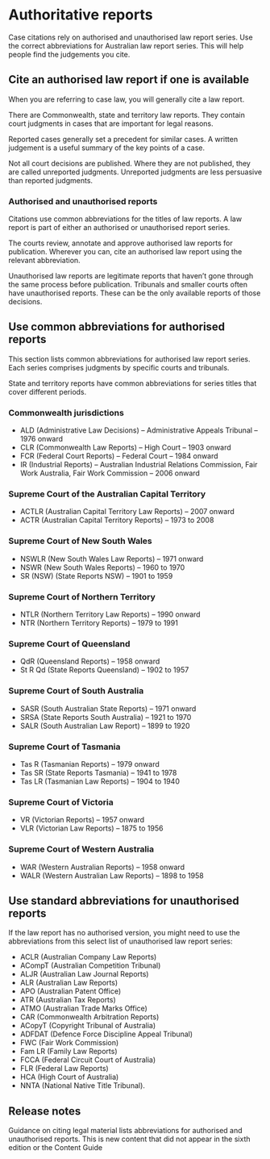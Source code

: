 Authoritative reports
=====================

Case citations rely on authorised and unauthorised law report series. Use the correct abbreviations for Australian law report series. This will help people find the judgements you cite.  

Cite an authorised law report if one is available
-------------------------------------------------

When you are referring to case law, you will generally cite a law report.

There are Commonwealth, state and territory law reports. They contain court judgments in cases that are important for legal reasons.

Reported cases generally set a precedent for similar cases. A written judgement is a useful summary of the key points of a case.

Not all court decisions are published. Where they are not published, they are called unreported judgments. Unreported judgments are less persuasive than reported judgments.

### Authorised and unauthorised reports

Citations use common abbreviations for the titles of law reports. A law report is part of either an authorised or unauthorised report series.

The courts review, annotate and approve authorised law reports for publication. Wherever you can, cite an authorised law report using the relevant abbreviation.

Unauthorised law reports are legitimate reports that haven’t gone through the same process before publication. Tribunals and smaller courts often have unauthorised reports. These can be the only available reports of those decisions.

Use common abbreviations for authorised reports
-----------------------------------------------

This section lists common abbreviations for authorised law report series. Each series comprises judgments by specific courts and tribunals.

State and territory reports have common abbreviations for series titles that cover different periods.

### Commonwealth jurisdictions

*   ALD (Administrative Law Decisions) – Administrative Appeals Tribunal – 1976 onward
*   CLR (Commonwealth Law Reports) – High Court – 1903 onward
*   FCR (Federal Court Reports) – Federal Court – 1984 onward
*   IR (Industrial Reports) – Australian Industrial Relations Commission, Fair Work Australia, Fair Work Commission – 2006 onward

### Supreme Court of the Australian Capital Territory

*   ACTLR (Australian Capital Territory Law Reports) – 2007 onward
*   ACTR (Australian Capital Territory Reports) – 1973 to 2008

### Supreme Court of New South Wales

*   NSWLR (New South Wales Law Reports) – 1971 onward
*   NSWR (New South Wales Reports) – 1960 to 1970
*   SR (NSW) (State Reports NSW) – 1901 to 1959

### Supreme Court of Northern Territory

*   NTLR (Northern Territory Law Reports) – 1990 onward
*   NTR (Northern Territory Reports) – 1979 to 1991

### Supreme Court of Queensland

*   QdR (Queensland Reports) – 1958 onward
*   St R Qd (State Reports Queensland) – 1902 to 1957

### Supreme Court of South Australia

*   SASR (South Australian State Reports) – 1971 onward
*   SRSA (State Reports South Australia) – 1921 to 1970
*   SALR (South Australian Law Report) – 1899 to 1920

### Supreme Court of Tasmania

*   Tas R (Tasmanian Reports) – 1979 onward
*   Tas SR (State Reports Tasmania) – 1941 to 1978
*   Tas LR (Tasmanian Law Reports) – 1904 to 1940

### Supreme Court of Victoria

*   VR (Victorian Reports) – 1957 onward
*   VLR (Victorian Law Reports) – 1875 to 1956

### Supreme Court of Western Australia

*   WAR (Western Australian Reports) – 1958 onward
*   WALR (Western Australian Law Reports) – 1898 to 1958

Use standard abbreviations for unauthorised reports
---------------------------------------------------

If the law report has no authorised version, you might need to use the abbreviations from this select list of unauthorised law report series:

*   ACLR (Australian Company Law Reports)
*   ACompT (Australian Competition Tribunal)
*   ALJR (Australian Law Journal Reports)
*   ALR (Australian Law Reports)
*   APO (Australian Patent Office)
*   ATR (Australian Tax Reports)
*   ATMO (Australian Trade Marks Office)
*   CAR (Commonwealth Arbitration Reports)
*   ACopyT (Copyright Tribunal of Australia)
*   ADFDAT (Defence Force Discipline Appeal Tribunal)
*   FWC (Fair Work Commission)
*   Fam LR (Family Law Reports)
*   FCCA (Federal Circuit Court of Australia)
*   FLR (Federal Law Reports)
*   HCA (High Court of Australia)
*   NNTA (National Native Title Tribunal).

Release notes
-------------

Guidance on citing legal material lists abbreviations for authorised and unauthorised reports. This is new content that did not appear in the sixth edition or the Content Guide